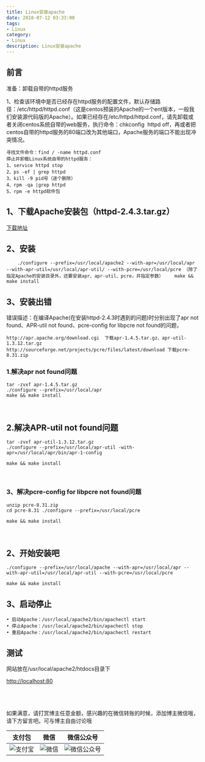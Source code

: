 ```yaml
---
title: Linux安装apache
date: 2018-07-12 03:33:00
tags: 
- Linux
category: 
- Linux
description: Linux安装apache
---
```

<!-- image url 
https://raw.githubusercontent.com/HealerJean123/HealerJean123.github.io/master/blogImages
　　首行缩进
<font color="red">  </font>
-->

## 前言


准备：卸载自带的httpd服务

1、检查该环境中是否已经存在httpd服务的配置文件，默认存储路径：/etc/httpd/httpd.conf（这是centos预装的Apache的一个ent版本，一般我们安装源代码版的Apache）。如果已经存在/etc/httpd/httpd.conf，请先卸载或者关闭centos系统自带的web服务，执行命令：chkconfig  httpd off，再或者把centos自带的httpd服务的80端口改为其他端口，Apache服务的端口不能出现冲突情况。


```
寻找文件命令：find / -name httpd.conf 
停止并卸载Linux系统自带的httpd服务：
1、service httpd stop
2、ps -ef | grep httpd
3、kill -9 pid号（逐个删除）
4、rpm -qa |grep httpd
5、rpm -e httpd软件包
```



## 1、下载Apache安装包（httpd-2.4.3.tar.gz）
[下载地址](http://httpd.apache.org/)


## 2、安装

```
	./configure --prefix=/usr/local/apache2 --with-apr=/usr/local/apr --with-apr-util=/usr/local/apr-util/ --with-pcre=/usr/local/pcre （除了指定Apache的安装目录外，还要安装apr、apr-util、pcre，并指定参数）    make && make install

```

## 3、安装出错

错误描述：在编译Apache(在安装httpd-2.4.3时遇到的问题)时分别出现了apr not found、APR-util not found、pcre-config for libpcre not found的问题，


```
http://apr.apache.org/download.cgi  下载apr-1.4.5.tar.gz、apr-util-1.3.12.tar.gz
http://sourceforge.net/projects/pcre/files/latest/download 下载pcre-8.31.zip
```



### 1.解决apr not found问题 

```
tar -zvxf apr-1.4.5.tar.gz 
./configure --prefix=/usr/local/apr 
make && make install

```
   
## 2.解决APR-util not found问题

```
tar -zvxf apr-util-1.3.12.tar.gz 
./configure --prefix=/usr/local/apr-util -with-apr=/usr/local/apr/bin/apr-1-config 

make && make install

```
 
### 3、解决pcre-config for libpcre not found问题


```
unzip pcre-8.31.zip
cd pcre-8.31 ./configure --prefix=/usr/local/pcre 

make && make install

```
 
## 2、开始安装吧

```
./configure --prefix=/usr/local/apache --with-apr=/usr/local/apr --with-apr-util=/usr/local/apr-util --with-pcre=/usr/local/pcre

make && make install

```

## 3、启动停止

```
• 启动Apache：/usr/local/apache2/bin/apachectl start
• 停止Apache：/usr/local/apache2/bin/apachectl stop
• 重启Apache：/usr/local/apache2/bin/apachectl restart
```

## 测试
网站放在/usr/local/apache2/htdocs目录下

[http://localhost:80](http://localhost:80)

<br/><br/><br/>
如果满意，请打赏博主任意金额，感兴趣的在微信转账的时候，添加博主微信哦， 请下方留言吧。可与博主自由讨论哦

|支付包 | 微信|微信公众号|
|:-------:|:-------:|:------:|
|![支付宝](https://raw.githubusercontent.com/HealerJean123/HealerJean123.github.io/master/assets/img/tctip/alpay.jpg) | ![微信](https://raw.githubusercontent.com/HealerJean123/HealerJean123.github.io/master/assets/img/tctip/weixin.jpg)|![微信公众号](https://raw.githubusercontent.com/HealerJean123/HealerJean123.github.io/master/assets/img/my/qrcode_for_gh_a23c07a2da9e_258.jpg)|




<!-- Gitalk 评论 start  -->

<link rel="stylesheet" href="https://unpkg.com/gitalk/dist/gitalk.css">
<script src="https://unpkg.com/gitalk@latest/dist/gitalk.min.js"></script> 
<div id="gitalk-container"></div>    
 <script type="text/javascript">
    var gitalk = new Gitalk({
		clientID: `1d164cd85549874d0e3a`,
		clientSecret: `527c3d223d1e6608953e835b547061037d140355`,
		repo: `HealerJean123.github.io`,
		owner: 'HealerJean123',
		admin: ['HealerJean123'],
		id: 'rh9X8ZiGhjIf8NES',
    });
    gitalk.render('gitalk-container');
</script> 

<!-- Gitalk end -->

